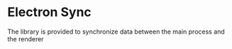 # Electron Sync

The library is provided to synchronize data between the main process and the renderer